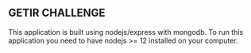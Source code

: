 ## GETIR CHALLENGE

This application is built using nodejs/express with mongodb. To run this application you need to have nodejs >= 12 installed on your computer.